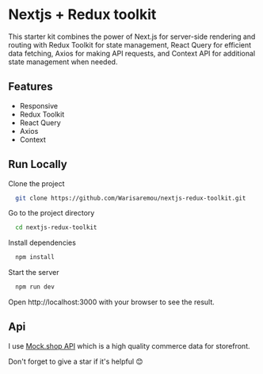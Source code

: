 # Nextjs + Redux toolkit

This starter kit combines the power of Next.js for server-side rendering and routing with Redux Toolkit for state management, React Query for efficient data fetching, Axios for making API requests, and Context API for additional state management when needed.

## Features

-   Responsive
-   Redux Toolkit
-   React Query
-   Axios
-   Context

## Run Locally

Clone the project

```bash
  git clone https://github.com/Warisaremou/nextjs-redux-toolkit.git
```

Go to the project directory

```bash
  cd nextjs-redux-toolkit
```

Install dependencies

```bash
  npm install
```

Start the server

```bash
  npm run dev
```

Open http://localhost:3000 with your browser to see the result.

## Api

I use [Mock.shop API](https://mock.shop/) which is a high quality commerce data for storefront.

Don't forget to give a star if it's helpful 😊
